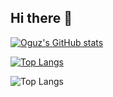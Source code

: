## Hi there 👋

[![Oguz's GitHub stats](https://github-readme-stats.vercel.app/api?username=oguzerkara)](https://github.com/oguzerkara/github-readme-stats)

[![Top Langs](https://github-readme-stats.vercel.app/api/top-langs/?username=oguzerkara)](https://github.com/oguzerkara/github-readme-stats)

![Top Langs](https://github-readme-stats.vercel.app/api/top-langs/?username=anuraghazra&layout=compact)

<!--
**oguzerkara/oguzerkara** is a ✨ _special_ ✨ repository because its `README.md` (this file) appears on your GitHub profile.

Here are some ideas to get you started:

- 🔭 I’m currently working on ...
- 🌱 I’m currently learning ...
- 👯 I’m looking to collaborate on ...
- 🤔 I’m looking for help with ...
- 💬 Ask me about ...
- 📫 How to reach me: ...
- 😄 Pronouns: ...
- ⚡ Fun fact: ...
-->
